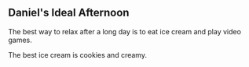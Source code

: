 ## Daniel's Ideal Afternoon

The best way to relax after a long day is to eat ice cream and play video games.

The best ice cream is cookies and creamy.